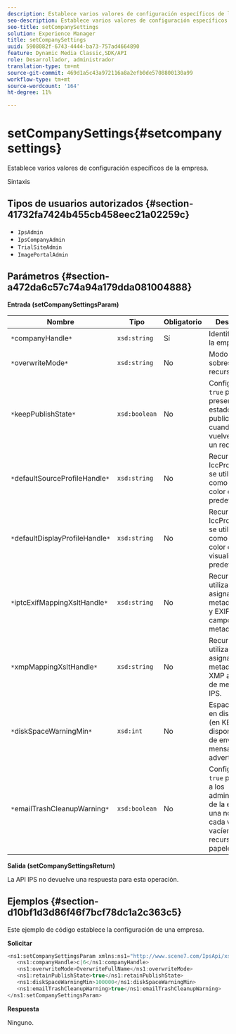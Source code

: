```yaml
---
description: Establece varios valores de configuración específicos de la empresa.
seo-description: Establece varios valores de configuración específicos de la empresa.
seo-title: setCompanySettings
solution: Experience Manager
title: setCompanySettings
uuid: 5908082f-6743-4444-ba73-757ad4664890
feature: Dynamic Media Classic,SDK/API
role: Desarrollador, administrador
translation-type: tm+mt
source-git-commit: 469d1a5c43a972116a8a2efb0de5708800130a99
workflow-type: tm+mt
source-wordcount: '164'
ht-degree: 11%

---
```



# setCompanySettings{#setcompanysettings}

Establece varios valores de configuración específicos de la empresa.

Sintaxis

## Tipos de usuarios autorizados {#section-41732fa7424b455cb458eec21a02259c}

* `IpsAdmin`
* `IpsCompanyAdmin`
* `TrialSiteAdmin`
* `ImagePortalAdmin`

## Parámetros {#section-a472da6c57c74a94a179dda081004888}

**Entrada (setCompanySettingsParam)**

| Nombre | Tipo | Obligatorio | Descripción |
|---|---|---|---|
| `*`companyHandle`*` | `xsd:string` | Sí | Identificador de la empresa. |
| `*`overwriteMode`*` | `xsd:string` | No | Modo de sobrescritura de recursos. |
| `*`keepPublishState`*` | `xsd:boolean` | No | Configúrelo en `true` para preservar el estado de publicación cuando se vuelve a cargar un recurso. |
| `*`defaultSourceProfileHandle`*` | `xsd:string` | No | Recurso IccProfile que se utilizará como perfil de color de origen predeterminado. |
| `*`defaultDisplayProfileHandle`*` | `xsd:string` | No | Recurso IccProfile que se utilizará como perfil de color de visualización predeterminado. |
| `*`iptcExifMappingXsltHandle`*` | `xsd:string` | No | Recurso XSL utilizado para asignar metadatos IPTC y EXIF a campos de metadatos IPS. |
| `*`xmpMappingXsltHandle`*` | `xsd:string` | No | Recurso XSL utilizado para asignar metadatos de XMP a campos de metadatos IPS. |
| `*`diskSpaceWarningMin`*` | `xsd:int` | No | Espacio mínimo en disco libre (en KB) disponible antes de enviar un mensaje de advertencia. |
| `*`emailTrashCleanupWarning`*` | `xsd:boolean` | No | Configúrelo en `true` para enviar a los administradores de la empresa una notificación cada vez que se vacíen los recursos de la papelera. |

**Salida (setCompanySettingsReturn)**

La API IPS no devuelve una respuesta para esta operación.

## Ejemplos {#section-d10bf1d3d86f46f7bcf78dc1a2c363c5}

Este ejemplo de código establece la configuración de una empresa.

**Solicitar**

```java
<ns1:setCompanySettingsParam xmlns:ns1="http://www.scene7.com/IpsApi/xsd/2008-01-15">
   <ns1:companyHandle>c|6</ns1:companyHandle>
   <ns1:overwriteMode>OverwriteFullName</ns1:overwriteMode>
   <ns1:retainPublishState>true</ns1:retainPublishState>
   <ns1:diskSpaceWarningMin>100000</ns1:diskSpaceWarningMin>
   <ns1:emailTrashCleanupWarning>true</ns1:emailTrashCleanupWarning>
</ns1:setCompanySettingsParam>
```

**Respuesta**

Ninguno.

